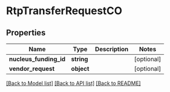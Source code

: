 # RtpTransferRequestCO

## Properties
Name | Type | Description | Notes
------------ | ------------- | ------------- | -------------
**nucleus_funding_id** | **string** |  | [optional] 
**vendor_request** | **object** |  | [optional] 

[[Back to Model list]](../README.md#documentation-for-models) [[Back to API list]](../README.md#documentation-for-api-endpoints) [[Back to README]](../README.md)


